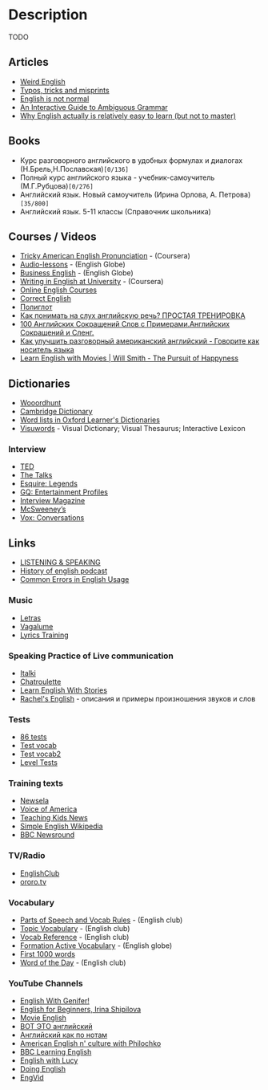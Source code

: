 # Description

TODO


## Articles

- [Weird English](https://www.nationalreview.com/magazine/2021/11/29/weird-english/)
- [Typos, tricks and misprints](https://aeon.co/essays/why-is-the-english-spelling-system-so-weird-and-inconsistent)
- [English is not normal](https://aeon.co/essays/why-is-english-so-weirdly-different-from-other-languages)
- [An Interactive Guide to Ambiguous Grammar](https://www.mcsweeneys.net/articles/an-interactive-guide-to-ambiguous-grammar)
- [Why English actually is relatively easy to learn (but not to master)](http://christopherwink.com/2018/11/05/english-easy-learn-john-mcwhorter-history-magnificent-bastard-tongue/)


## Books

- Курс разговорного английского в удобных формулах и диалогах (Н.Брель,Н.Пославская)`[0/136]`
- Полный курс английского языка - учебник-самоучитель (М.Г.Рубцова)`[0/276]`
- Английский язык. Новый самоучитель (Ирина Орлова, А. Петрова)`[35/800]`
- Английский язык. 5-11 классы (Справочник школьника)


## Courses / Videos

- [Tricky American English Pronunciation](https://www.coursera.org/learn/tricky-american-english-pronunciation) - (Coursera)
- [Audio-lessons](https://english-globe.ru/index.php?option=com_content&task=view&id=13&Itemid=17) - (English Globe)
- [Business English](https://english-globe.ru/index.php?option=com_content&task=category&sectionid=19&id=71&Itemid=92) - (English Globe)
- [Writing in English at University](https://www.coursera.org/learn/writing-english-university) - (Coursera)
- [Online English Courses](http://www.1-language.com/englishcourse/index.htm)
- [Correct English](http://www.correctenglish.ru/exercises/)
- [Полиглот](https://rutracker.org/forum/viewtopic.php?t=3918150)
- [Как понимать на слух английскую речь? ПРОСТАЯ ТРЕНИРОВКА](https://youtu.be/AOVBrB8ypkQ)
- [100 Английских Сокращений Слов с Примерами.Английских Сокращений и Сленг.](https://youtu.be/LVhcyGBLTEg)
- [Как улучшить разговорный американский английский - Говорите как носитель языка](https://youtu.be/m3g51xfopIE)
- [Learn English with Movies | Will Smith - The Pursuit of Happyness](https://youtu.be/pKoH9GkEKxQ)


## Dictionaries

- [Wooordhunt](https://wooordhunt.ru/)
- [Cambridge Dictionary](https://dictionary.cambridge.org/)
- [Word lists in Oxford Learner's Dictionaries](https://www.oxfordlearnersdictionaries.com/wordlist/)
- [Visuwords](https://visuwords.com/) - Visual Dictionary; Visual Thesaurus; Interactive Lexicon


### Interview

- [TED](http://www.ted.com/)
- [The Talks](https://the-talks.com/)
- [Esquire: Legends](https://www.esquire.com/what-ive-learned-legends/)
- [GQ: Entertainment Profiles](https://www.gq.com/about/entertainment-profiles-and-interviews)
- [Interview Magazine](https://www.interviewmagazine.com/)
- [McSweeney’s](https://www.mcsweeneys.net/columns/interviews-with-people-who-have-interesting-or-unusual-jobs)
- [Vox: Conversations](https://www.vox.com/conversations)


## Links

- [LISTENING & SPEAKING](http://www.rong-chang.com/listen.htm)
- [History of english podcast](https://historyofenglishpodcast.com/)
- [Common Errors in English Usage](https://brians.wsu.edu/common-errors/)


### Music

- [Letras](https://www.letras.mus.br/)
- [Vagalume](http://www.vagalume.com.br/)
- [Lyrics Training](http://lyricstraining.com)


### Speaking Practice of Live communication

- [Italki](http://www.italki.com/)
- [Chatroulette](http://chatroulette.com/)
- [Learn English With Stories](https://deepenglish.com/blog/)
- [Rachel's English](http://rachelsenglish.com/) - описания и примеры произношения звуков и слов


### Tests

- [86 tests](http://english03.ru/testy)
- [Test vocab](http://testyourvocab.com/)
- [Test vocab2](https://my.vocabularysize.com/)
- [Level Tests](http://www.englishjet.com/english_courses_files/tests.htm)


### Training texts

- [Newsela](https://newsela.com/)
- [Voice of America](https://learningenglish.voanews.com/)
- [Teaching Kids News](https://teachingkidsnews.com/)
- [Simple English Wikipedia](https://simple.wikipedia.org/)
- [BBC Newsround](https://www.bbc.co.uk/newsround)


### TV/Radio

- [EnglishClub](https://www.englishclub.com/listening/radio.htm)
- [ororo.tv](http://ororo.tv/)


### Vocabulary

- [Parts of Speech and Vocab Rules](https://www.englishclub.com/vocabulary/parts-of-speech.htm) - (English club)
- [Topic Vocabulary](https://www.englishclub.com/vocabulary/topic.htm) - (English club)
- [Vocab Reference](https://www.englishclub.com/vocabulary/reference.htm) - (English club)
- [Formation Active Vocabulary](http://www.english-globe.ru/index.php?option=com_content&task=category&sectionid=18&id=72&Itemid=88) - (English globe)
- [First 1000 words](http://english03.ru/knigi/first1000words.html)
- [Word of the Day](https://www.englishclub.com/vocabulary/word-of-the-day.htm) - (English club)


### YouTube Channels

- [English With Genifer!](http://www.youtube.com/user/JenniferESL)
- [English for Beginners, Irina Shipilova](https://youtube.com/playlist?list=PLWZ63a6zsYpi5KB3pMeFBxofCQpx7ymPe)
- [Movie English](https://www.youtube.com/channel/UC8Io7LK1rOICcXJh4Y4LUTg)
- [ВОТ ЭТО английский](https://www.youtube.com/c/%D0%92%D0%9E%D0%A2%D0%AD%D0%A2%D0%9E/featured)
- [Английский как по нотам](http://www.youtube.com/user/krutopridumal)
- [American English n' culture with Philochko](http://www.youtube.com/user/philochko)
- [BBC Learning English](https://www.youtube.com/user/bbclearningenglish/featured)
- [English with Lucy](https://www.youtube.com/channel/UCz4tgANd4yy8Oe0iXCdSWfA)
- [Doing English](https://www.youtube.com/user/doingenglishDOTcom)
- [EngVid](https://www.youtube.com/c/engvidJames)
